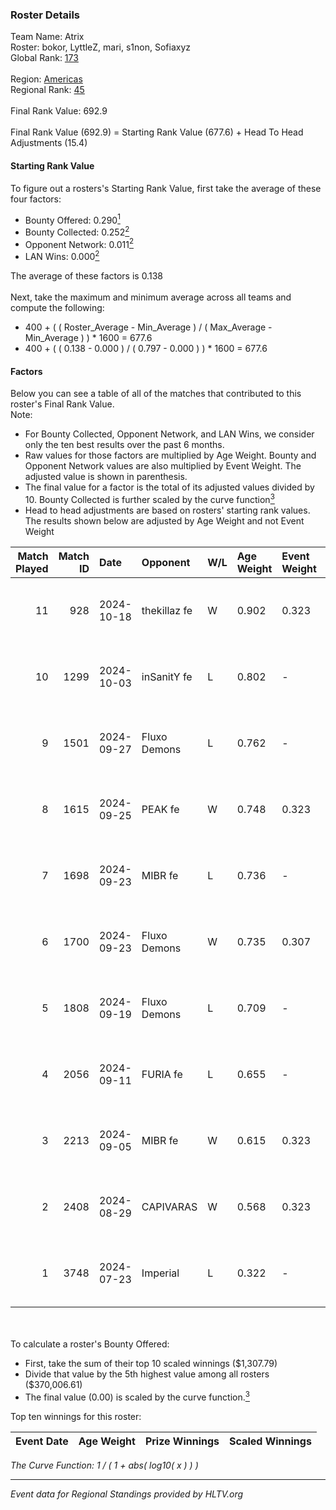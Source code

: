 ### Roster Details<br />
Team Name: Atrix<br />
Roster: bokor, LyttleZ, mari, s1non, Sofiaxyz<br />
Global Rank: [173](../../standings_global_2024_12_02.md)<br />
<br />
Region: [Americas]( ../../standings_americas_2024_12_02.md)<br />
Regional Rank: [45]( ../../standings_americas_2024_12_02.md)<br />
<br />
Final Rank Value:  692.9<br />
<br />
Final Rank Value (692.9) = Starting Rank Value (677.6) + Head To Head Adjustments (15.4)<br />

#### Starting Rank Value<br />
To figure out a rosters's Starting Rank Value, first take the average of these four factors:<br />
- Bounty Offered: 0.290[<sup>1</sup>](#table2)
- Bounty Collected: 0.252[<sup>2</sup>](#table1)
- Opponent Network: 0.011[<sup>2</sup>](#table1)
- LAN Wins: 0.000[<sup>2</sup>](#table1)

The average of these factors is 0.138<br />
<br />
Next, take the maximum and minimum average across all teams and compute the following:<br />
- 400 + ( ( Roster_Average - Min_Average ) / ( Max_Average - Min_Average ) ) * 1600 = 677.6
- 400 + ( ( 0.138 - 0.000 ) / ( 0.797 - 0.000 ) ) * 1600 = 677.6


#### Factors<br />
Below you can see a table of all of the matches that contributed to this roster's Final Rank Value.<br />
Note:<br />

- For Bounty Collected, Opponent Network, and LAN Wins, we consider only the ten best results over the past 6 months.
- Raw values for those factors are multiplied by Age Weight. Bounty and Opponent Network values are also multiplied by Event Weight. The adjusted value is shown in parenthesis.
- The final value for a factor is the total of its adjusted values divided by 10. Bounty Collected is further scaled by the curve function[<sup>3</sup>](#curveFunction)
- Head to head adjustments are based on rosters' starting rank values. The results shown below are adjusted by Age Weight and not Event Weight
<span id="table1"></span><br />


| Match Played | Match ID | Date       | Opponent     | W/L | Age Weight | Event Weight | Bounty Collected | Opponent Network | LAN Wins  | H2H Adj. | Roster                                |
| -: | -: | :- | :- | :- | :- | :- | :- | :- | :- | -: | :- |
|           11 |      928 | 2024-10-18 | thekillaz fe | W   | 0.902      | 0.323        | 0.003 (0.001)    | 0.085 (0.025)    | 0 (0.000) |    13.01 | bokor, LyttleZ, mari, s1non, Sofiaxyz |
|           10 |     1299 | 2024-10-03 | inSanitY fe  | L   | 0.802      | -            | -                | -                | -         |   -13.35 | bokor, LyttleZ, mari, s1non, Sofiaxyz |
|            9 |     1501 | 2024-09-27 | Fluxo Demons | L   | 0.762      | -            | -                | -                | -         |    -6.71 | bokor, LyttleZ, mari, s1non, Sofiaxyz |
|            8 |     1615 | 2024-09-25 | PEAK fe      | W   | 0.748      | 0.323        | 0.003 (0.001)    | 0.034 (0.008)    | 0 (0.000) |     8.57 | bokor, LyttleZ, mari, s1non, Sofiaxyz |
|            7 |     1698 | 2024-09-23 | MIBR fe      | L   | 0.736      | -            | -                | -                | -         |   -11.42 | bokor, LyttleZ, mari, s1non, Sofiaxyz |
|            6 |     1700 | 2024-09-23 | Fluxo Demons | W   | 0.735      | 0.307        | 0.029 (0.007)    | 0.209 (0.047)    | 0 (0.000) |    16.85 | bokor, LyttleZ, mari, s1non, Sofiaxyz |
|            5 |     1808 | 2024-09-19 | Fluxo Demons | L   | 0.709      | -            | -                | -                | -         |    -5.98 | bokor, LyttleZ, mari, s1non, Sofiaxyz |
|            4 |     2056 | 2024-09-11 | FURIA fe     | L   | 0.655      | -            | -                | -                | -         |    -0.77 | bokor, LyttleZ, mari, s1non, Sofiaxyz |
|            3 |     2213 | 2024-09-05 | MIBR fe      | W   | 0.615      | 0.323        | 0.011 (0.002)    | 0.149 (0.030)    | 0 (0.000) |    10.00 | bokor, LyttleZ, mari, s1non, Sofiaxyz |
|            2 |     2408 | 2024-08-29 | CAPIVARAS    | W   | 0.568      | 0.323        | 0.003 (0.000)    | 0.000 (0.000)    | 0 (0.000) |     5.60 | bokor, LyttleZ, mari, s1non, Sofiaxyz |
|            1 |     3748 | 2024-07-23 | Imperial     | L   | 0.322      | -            | -                | -                | -         |    -0.41 | bokor, LyttleZ, mari, s1non, Sofiaxyz |

<br />
<span id="table2"></span><br />
To calculate a roster's Bounty Offered:<br />

- First, take the sum of their top 10 scaled winnings ($1,307.79)
- Divide that value by the 5th highest value among all rosters ($370,006.61)
- The final value (0.00) is scaled by the curve function.[<sup>3</sup>](#curveFunction)

Top ten winnings for this roster:<br />

| Event Date | Age Weight | Prize Winnings | Scaled Winnings |
| :- | -: | :- | :- |


<span id="curveFunction"></span>_The Curve Function: 1 / ( 1 + abs( log10( x ) ) )_<br />

---
_Event data for Regional Standings provided by HLTV.org_<br />
